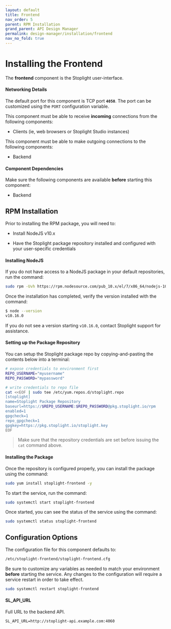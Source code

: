 ```yaml
---
layout: default
title: Frontend
nav_order: 5
parent: RPM Installation
grand_parent: API Design Manager
permalink: design-manager/installation/frontend
nav_no_fold: true
---
```


# Installing the Frontend

The **frontend** component is the Stoplight user-interface.

#### Networking Details

The default port for this component is TCP port **`4050`**. The port can be
customized using the `PORT` configuration variable.

This component must be able to receive **incoming** connections from the following components:

- Clients (ie, web browsers or Stoplight Studio instances)

This component must be able to make outgoing connections to the following
components:

- Backend

#### Component Dependencies

Make sure the following components are available **before** starting this component:

- Backend

## RPM Installation

Prior to installing the RPM package, you will need to:

- Install NodeJS v10.x

- Have the Stoplight package repository installed and configured with your user-specific credentials

#### Installing NodeJS

If you do not have access to a NodeJS package in your default repositories, run the command:

```bash
sudo rpm -Uvh https://rpm.nodesource.com/pub_10.x/el/7/x86_64/nodejs-10.16.0-1nodesource.x86_64.rpm
```

Once the installation has completed, verify the version installed with the command:

```bash
$ node --version
v10.16.0
```

If you do not see a version starting `v10.16.0`, contact Stoplight support for assistance.

#### Setting up the Package Repository

You can setup the Stoplight package repo by copying-and-pasting the contents
below into a terminal:

```bash
# expose credentials to environment first
REPO_USERNAME="myusername"
REPO_PASSWORD="mypassword"

# write credentials to repo file
cat <<EOF | sudo tee /etc/yum.repos.d/stoplight.repo
[stoplight]
name=Stoplight Package Repository
baseurl=https://$REPO_USERNAME:$REPO_PASSWORD@pkg.stoplight.io/rpm
enabled=1
gpgcheck=1
repo_gpgcheck=1
gpgkey=https://pkg.stoplight.io/stoplight.key
EOF
```

> Make sure that the repository credentials are set before issuing the `cat` command above.

#### Installing the Package

Once the repository is configured properly, you can install the package using
the command:

```bash
sudo yum install stoplight-frontend -y
```

To start the service, run the command:

```bash
sudo systemctl start stoplight-frontend
```

Once started, you can see the status of the service using the command:

```bash
sudo systemctl status stoplight-frontend
```

## Configuration Options

The configuration file for this component defaults to:

```bash
/etc/stoplight-frontend/stoplight-frontend.cfg
```

Be sure to customize any variables as needed to match your environment
**before** starting the service. Any changes to the configuration will require a
service restart in order to take effect.

```bash
sudo systemctl restart stoplight-frontend
```

#### SL_API_URL

Full URL to the backend API.

```
SL_API_URL=http://stoplight-api.example.com:4060
```
